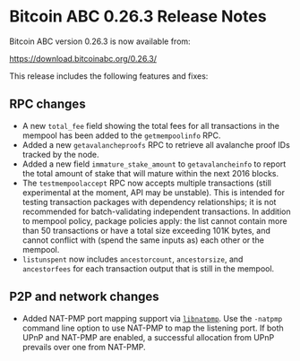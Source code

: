 # Bitcoin ABC 0.26.3 Release Notes

Bitcoin ABC version 0.26.3 is now available from:

  <https://download.bitcoinabc.org/0.26.3/>

This release includes the following features and fixes:

RPC changes
-----------

 - A new `total_fee` field showing the total fees for all transactions in the
   mempool has been added to the `getmempoolinfo` RPC.
 - Added a new `getavalancheproofs` RPC to retrieve all avalanche proof IDs
   tracked by the node.
 - Added a new field `immature_stake_amount` to `getavalancheinfo` to report
   the total amount of stake that will mature within the next 2016 blocks.
 - The `testmempoolaccept` RPC now accepts multiple transactions (still experimental at the moment,
   API may be unstable). This is intended for testing transaction packages with dependency
   relationships; it is not recommended for batch-validating independent transactions. In addition to
   mempool policy, package policies apply: the list cannot contain more than 50 transactions or have a
   total size exceeding 101K bytes, and cannot conflict with (spend the same inputs as) each other or
   the mempool.
 - `listunspent` now includes `ancestorcount`, `ancestorsize`, and
   `ancestorfees` for each transaction output that is still in the mempool.

P2P and network changes
-----------------------

 - Added NAT-PMP port mapping support via [`libnatpmp`](https://miniupnp.tuxfamily.org/libnatpmp.html).
   Use the `-natpmp` command line option to use NAT-PMP to map the listening port. If both UPnP
   and NAT-PMP are enabled, a successful allocation from UPnP prevails over one from NAT-PMP.
